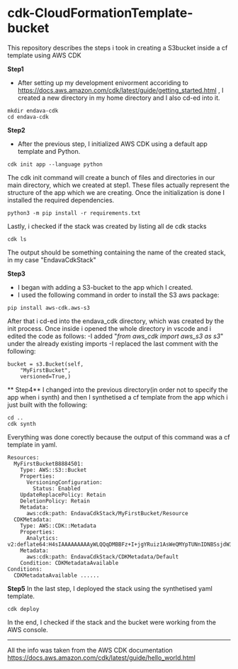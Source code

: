 # cdk-CloudFormationTemplate-bucket
This repository describes the steps i took in creating a S3bucket inside a cf template using AWS CDK

**Step1**
- After setting up my development enivorment accoriding to https://docs.aws.amazon.com/cdk/latest/guide/getting_started.html , I created a new directory in my home directory and I also cd-ed into it.

```
mkdir endava-cdk
cd endava-cdk
```

**Step2**
- After the previous step, I initialized AWS CDK using a default app template and Python.

```
cdk init app --language python
```

The cdk init command will create a bunch of files and directories in our main directory, which we created at step1. These files actually represent the structure of the app which we are creating.
Once the initialization is done I installed the required dependencies.

```
python3 -m pip install -r requirements.txt
```
Lastly, i checked if the stack was created by listing all de cdk stacks

```
cdk ls
```
The output should be something containing the name of the created stack, in my case "EndavaCdkStack"


**Step3**
- I began with adding a S3-bucket to the app which I created.
- I used the following command in order to install the S3 aws package:

```
pip install aws-cdk.aws-s3
```

After that i cd-ed into the endava_cdk directory, which was created by the init process. Once inside i opened the whole directory in vscode and i edited the code as follows:
-I added "_from aws_cdk import aws_s3 as s3_" under the already existing imports
-I replaced the last comment with the following:

```
bucket = s3.Bucket(self, 
    "MyFirstBucket", 
    versioned=True,)
```
**
Step4**
I changed into the previous directory(in order not to specify the app when i synth) and then I synthetised a cf template from the app which i just built with the following:

```
cd ..
cdk synth
```

Everything was done corectly because the output of this command was a cf template in yaml.
```
Resources:
  MyFirstBucketB8884501:
    Type: AWS::S3::Bucket
    Properties:
      VersioningConfiguration:
        Status: Enabled
    UpdateReplacePolicy: Retain
    DeletionPolicy: Retain
    Metadata:
      aws:cdk:path: EndavaCdkStack/MyFirstBucket/Resource
  CDKMetadata:
    Type: AWS::CDK::Metadata
    Properties:
      Analytics: v2:deflate64:H4sIAAAAAAAAAyWLQQqDMBBFz+I+jgYRuiz1AsWeQMYpTUNnIDNBSsjdW3X1Hrz/PXg/Qt9cl01bXGNXUBJBediC0U3CaimjuenJM6nkhLT7P6zBgnB1+1EHKLeMkY7habW6+9dewt0AF/B989YQ2pTZwodgPvkDCU06t38AAAA=
    Metadata:
      aws:cdk:path: EndavaCdkStack/CDKMetadata/Default
    Condition: CDKMetadataAvailable
Conditions:
  CDKMetadataAvailable ......
```

**Step5**
In the last step, I deployed the stack using the synthetised yaml template.

```
cdk deploy
```

In the end, I checked if the stack and the bucket were working from the AWS console.

****
All the info was taken from the AWS CDK documentation https://docs.aws.amazon.com/cdk/latest/guide/hello_world.html
